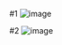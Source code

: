 #1
![image](https://user-images.githubusercontent.com/12487549/148010627-9d6f3da7-3d26-4900-ac2e-fb9c9db166ae.png)

#2
![image](https://user-images.githubusercontent.com/12487549/148010680-cbcec123-da8c-4cd8-bef5-fbd05ccbee9e.png)

